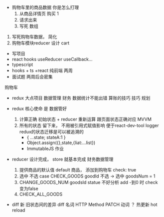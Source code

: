 - 购物车里的商品数据 你是怎么打理
    1. 从商品详情页 购买 1
    2. 请求出来
    3. 写死 数组

1. 写死购物车数据， 简化
2. 购物车模块reducer 设计
    cart

- 写项目
- react hooks  useReducer useCallback...
- typescript
- hooks + ts +react  纯前端  两周
- 面试题  两周后会密集

购物车
- redux  大点项目  数据管理
    财务   数据统计不能出错  算账的技巧
    技巧  规划

- redux 核心使命 是 数据管好 
    1. 计算正确  初始状态  + reducer 重新运算   跟页面状态正确对应  MVVM
    2. 所有的状态 留下来， 不用被引用式赋值影响 便于react-dev-tool logger   
        redux的状态迁移是可以被追溯的
        - {
            ...state;
            stateA:1
        }
        - Object.assign({},state,{liat:...list})
        - ImmutableJS  作业
- reducer 设计完成， store 就基本完成
    财务数据管理
    1. 提供商品的默认值  default
        商品， 添加到购物车 check: true
    2. 选中 不选  case CHECK_GOODS
        goodId
        不选 -> 选中  goodsNum = 1
    3. CHANGE_GOODS_NUM
        goodsId statue 不好分析 add 
        -到0 时 check变为false
    4. CHECK_ALL_GOODS

- diff 
    新 旧状态间的差异  diff 名词
    HTTP Method PATCH 动词
    ？ 热更新  hot reload 
